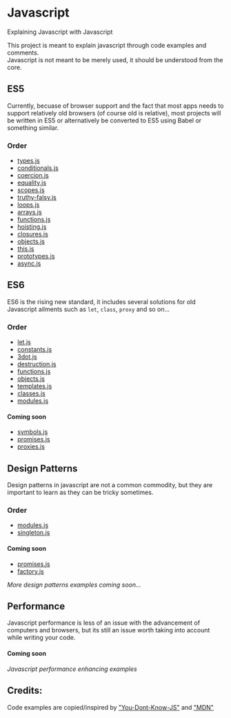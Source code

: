 # Javascript
Explaining Javascript with Javascript

This project is meant to explain javascript through code examples and comments.  
Javascript is not meant to be merely used, it should be understood from the core.

## ES5
Currently, becuase of browser support and the fact that most apps needs to support relatively old browsers (of course old is relative), most projects will be written in ES5 or alternatively be converted to ES5 using Babel or something similar.  

### Order
- [types.js](ES5/types.js)
- [conditionals.js](ES5/conditionals.js)
- [coercion.js](ES5/coercion.js)
- [equality.js](ES5/equality.js)
- [scopes.js](ES5/scopes.js)
- [truthy-falsy.js](ES5/truthy-falsy.js)
- [loops.js](ES5/loops.js)
- [arrays.js](ES5/arrays.js)
- [functions.js](ES5/functions.js)
- [hoisting.js](ES5/hoisting.js)
- [closures.js](ES5/closures.js)
- [objects.js](ES5/objects.js)
- [this.js](ES5/this.js)
- [prototypes.js](ES5/prototypes.js)
- [async.js](ES5/async.js)

## ES6
ES6 is the rising new standard, it includes several solutions for old Javascript ailments such as `let`, `class`, `proxy` and so on...

### Order
- [let.js](ES6/let.js)
- [constants.js](ES6/constants.js)
- [3dot.js](ES6/3dot.js)
- [destruction.js](ES6/destruction.js)
- [functions.js](ES6/functions.js)
- [objects.js](ES6/objects.js)
- [templates.js](ES6/templates.js)
- [classes.js](ES6/classes.js)
- [modules.js](ES6/modules.js)

#### Coming soon
- [symbols.js](ES6/symbols.js)
- [promises.js](ES6/promises.js)
- [proxies.js](ES6/proxies.js)

## Design Patterns
Design patterns in javascript are not a common commodity, but they are important to learn as they can be tricky sometimes.  

### Order
- [modules.js](Patterns/modules.js)
- [singleton.js](Patterns/singleton.js)

#### Coming soon
- [promises.js](Patterns/promises.js)
- [factory.js](Patterns/factory.js)

_More design patterns examples coming soon..._

## Performance
Javascript performance is less of an issue with the advancement of computers and browsers, but its still an issue worth taking into account while writing your code.

#### Coming soon
_Javascript performance enhancing examples_

## Credits:  
Code examples are copied/inspired by ["You-Dont-Know-JS"](https://github.com/getify/You-Dont-Know-JS) and ["MDN"](https://developer.mozilla.org/en-US/)

